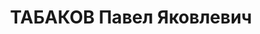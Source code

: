 ---
title: ТАБАКОВ Павел Яковлевич
description: "Род. в 1903, Киев, еврей, обр.: высшее, член ВКП(б). Проживал: Москва,\
  \ ул. Новая Басманная, д. 4/6, кв. 281. Директор Московского завода кассовых аппаратов.\
  \ \n  Арестован 20.08.1937. Обв.: шпионаж. Приговор: ВК ВС СССР, 09.10.1937 – ВМН.\
  \ Расстрелян 09.10.1937, г.Москва. \n  Реабилитирован ВК ВС СССР 23.07.1957"
---